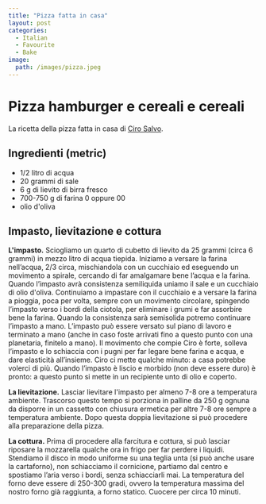 ```yaml
---
title: "Pizza fatta in casa"
layout: post
categories:
  - Italian
  - Favourite
  - Bake
image:
  path: /images/pizza.jpeg
---
```

# Pizza hamburger e cereali e cereali

La ricetta della pizza fatta in casa di [Ciro Salvo](https://www.cucchiaio.it/articolo/la-ricetta-della-pizza-fatta-in-casa-di-ciro-salvo/).

## Ingredienti (metric)

- 1/2 litro di acqua
- 20 grammi di sale
- 6 g di lievito di birra fresco
- 700-750 g di farina 0 oppure 00
- olio d'oliva

## Impasto, lievitazione e cottura

**L'impasto.**
Sciogliamo un quarto di cubetto di lievito da 25 grammi (circa 6 grammi) in mezzo litro di acqua tiepida.
Iniziamo a versare la farina nell’acqua, 2/3 circa, mischiandola con un cucchiaio ed eseguendo un movimento a spirale, cercando di far amalgamare bene l’acqua e la farina.
Quando l’impasto avrà consistenza semiliquida uniamo il sale e un cucchiaio di olio d'oliva.
Continuiamo a impastare con il cucchiaio e a versare la farina a pioggia, poca per volta, sempre con un movimento circolare, spingendo l’impasto verso i bordi della ciotola, per eliminare i grumi e far assorbire bene la farina.
Quando la consistenza sarà semisolida potremo continuare l’impasto a mano.
L’impasto può essere versato sul piano di lavoro e terminato a mano (anche in caso foste arrivati fino a questo punto con una planetaria, finitelo a mano).
Il movimento che compie Ciro è forte, solleva l’impasto e lo schiaccia con i pugni per far legare bene farina e acqua, e dare elasticità all’insieme.
Ciro ci mette qualche minuto: a casa potrebbe volerci di più.
Quando l’impasto è liscio e morbido (non deve essere duro) è pronto: a questo punto si mette in un recipiente unto di olio e coperto.

**La lievitazione.**
Lasciar lievitare l'impasto per almeno 7-8 ore a temperatura ambiente.
Trascorso questo tempo si porziona in palline da 250 g ognuna da disporre in un cassetto con chiusura ermetica per altre 7-8 ore sempre a temperatura ambiente.
Dopo questa doppia lievitazione si può procedere alla preparazione della pizza.

**La cottura.**
Prima di procedere alla farcitura e cottura, si può lasciar riposare la mozzarella qualche ora in frigo per far perdere i liquidi.
Stendiamo il disco in modo uniforme su una teglia unta (si può anche usare la cartaforno), non schiacciamo il cornicione, partiamo dal centro e spostiamo l’aria verso i bordi, senza schiacciarli mai.
La temperatura del forno deve essere di 250-300 gradi, ovvero la temperatura massima del nostro forno già raggiunta, a forno statico.
Cuocere per circa 10 minuti.
